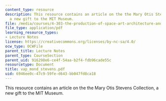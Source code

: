 ```yaml
---
content_type: resource
description: This resource contains an article on the the Mary Otis Stevens Collection,
  a new gift to the MIT Museum.
file: /media/courses/4-303-the-production-of-space-art-architecture-and-urbanism-in-dialogue-fall-2006/6946ee0c47c959fed643bb047fd8ca18_vap_mond_stevens.pdf
file_type: application/pdf
learning_resource_types:
- Lecture Notes
license: https://creativecommons.org/licenses/by-nc-sa/4.0/
ocw_type: OCWFile
parent_title: Lecture Notes
parent_type: CourseSection
parent_uid: 916298e6-ce4f-54aa-b2f4-fdb96cade55c
resourcetype: Document
title: vap_mond_stevens.pdf
uid: 6946ee0c-47c9-59fe-d643-bb047fd8ca18
---
```

This resource contains an article on the the Mary Otis Stevens Collection, a new gift to the MIT Museum.